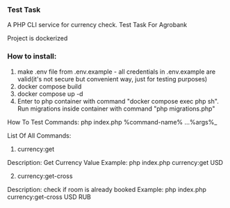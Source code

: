 ### Test Task 
A PHP CLI service for currency check. Test Task For Agrobank


Project is dockerized

### How to install:
1. make .env file from .env.example - all credentials in .env.example are valid(it's not secure but convenient way, just for testing purposes)
2. docker compose build
3. docker compose up -d
4. Enter to php container with command "docker compose exec php sh". Run migrations inside container with command "php migrations.php"


How To Test Commands: php index.php %command-name% ...%args%_

List Of All Commands: 
1. currency:get

Description: Get Currency Value
    Example: php index.php currency:get USD

2. currency:get-cross
    
Description: check if room is already booked
    Example: php index.php currency:get-cross USD RUB